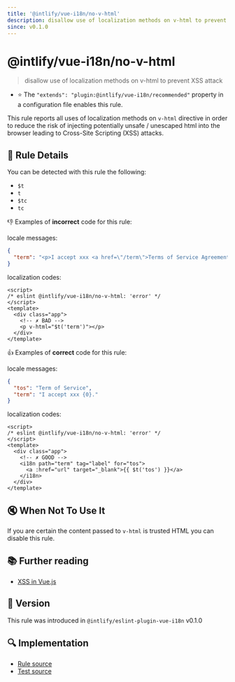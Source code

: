 ```yaml
---
title: '@intlify/vue-i18n/no-v-html'
description: disallow use of localization methods on v-html to prevent XSS attack
since: v0.1.0
---
```


# @intlify/vue-i18n/no-v-html

> disallow use of localization methods on v-html to prevent XSS attack

- :star: The `"extends": "plugin:@intlify/vue-i18n/recommended"` property in a configuration file enables this rule.

This rule reports all uses of localization methods on `v-html` directive in order to reduce the risk of injecting potentially unsafe / unescaped html into the browser leading to Cross-Site Scripting (XSS) attacks.

## :book: Rule Details

You can be detected with this rule the following:

- `$t`
- `t`
- `$tc`
- `tc`

:-1: Examples of **incorrect** code for this rule:

locale messages:

```json
{
  "term": "<p>I accept xxx <a href=\"/term\">Terms of Service Agreement</a></p>"
}
```

localization codes:

<eslint-code-block>

<!-- eslint-skip -->

```vue
<script>
/* eslint @intlify/vue-i18n/no-v-html: 'error' */
</script>
<template>
  <div class="app">
    <!-- ✗ BAD -->
    <p v-html="$t('term')"></p>
  </div>
</template>
```

</eslint-code-block>

:+1: Examples of **correct** code for this rule:

locale messages:

```json
{
  "tos": "Term of Service",
  "term": "I accept xxx {0}."
}
```

localization codes:

<eslint-code-block>

<!-- eslint-skip -->

```vue
<script>
/* eslint @intlify/vue-i18n/no-v-html: 'error' */
</script>
<template>
  <div class="app">
    <!-- ✗ GOOD -->
    <i18n path="term" tag="label" for="tos">
      <a :href="url" target="_blank">{{ $t('tos') }}</a>
    </i18n>
  </div>
</template>
```

</eslint-code-block>

## :mute: When Not To Use It

If you are certain the content passed to `v-html` is trusted HTML you can disable this rule.

## :books: Further reading

- [XSS in Vue.js](https://blog.sqreen.io/xss-in-vue-js/)

## :rocket: Version

This rule was introduced in `@intlify/eslint-plugin-vue-i18n` v0.1.0

## :mag: Implementation

- [Rule source](https://github.com/intlify/eslint-plugin-vue-i18n/blob/master/lib/rules/no-v-html.ts)
- [Test source](https://github.com/intlify/eslint-plugin-vue-i18n/tree/master/tests/lib/rules/no-v-html.ts)
